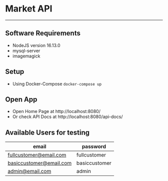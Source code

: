 # Market API

---

## Software Requirements

- NodeJS version 16.13.0
- mysql-server
- imagemagick

## Setup

- Using Docker-Compose
  `docker-compose up`

## Open App

- Open Home Page at http://localhost:8080/
- Or check API Docs at http://localhost:8080/api-docs/

## Available Users for testing

| email                   | password      |
| ----------------------- | ------------- |
| fullcustomer@email.com  | fullcustomer  |
| basiccustomer@email.com | basiccustomer |
| admin@email.com         | admin         |
